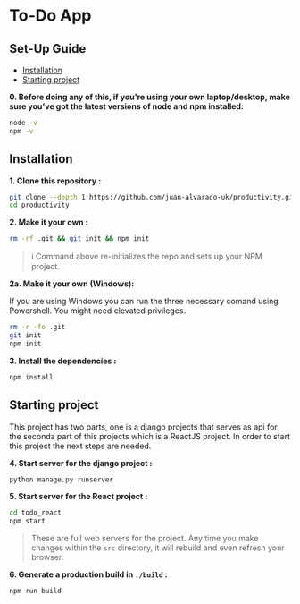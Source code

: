 # To-Do App

## Set-Up Guide
- [Installation](#installation)
- [Starting project](#starting-project)

**0. Before doing any of this, if you're using your own laptop/desktop, make sure you've got the latest versions of node and npm installed:**

```sh
node -v
npm -v
```

## Installation

**1. Clone this repository :**

```sh
git clone --depth 1 https://github.com/juan-alvarado-uk/productivity.git productivity
cd productivity
```

**2. Make it your own :**

```sh
rm -rf .git && git init && npm init
```

> :information_source: Command above re-initializes the repo and sets up your NPM project.

**2a. Make it your own (Windows):**

If you are using Windows you can run the three necessary comand using Powershell. You might need elevated privileges.

```sh
rm -r -fo .git
git init 
npm init
```

**3. Install the dependencies :**

```sh
npm install
```

## Starting project

This project has two parts, one is a django projects that serves as api for the seconda part of this projects which is a ReactJS project. In order to start this project the next steps are needed.


**4. Start server for the django project :**

```sh
python manage.py runserver
```

**5. Start server for the React project :**

```sh
cd todo_react
npm start
```

> These are full web servers for the project. Any time you make changes within the `src` directory, it will rebuild and even refresh your browser.


**6. Generate a production build in `./build` :**

```sh
npm run build
```
